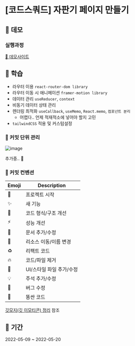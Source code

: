 # [코드스쿼드] 자판기 페이지 만들기

## 🚀 데모

### 실행과정

[🍭 데모사이트](https://jwu-ice.github.io/fe-vm/)

## 🐳 학습

- 라우터 이용 `react-router-dom library`
- 라우터 이동 시 애니메이션 `framer-motion library`
- 데이터 관리 `useReducer`, `context`
- 비동기 데이터 상태 관리
- 렌더링 최적화 `useCallback`, `useMemo`, `React.memo`, `컴포넌트 분리`
  - 어렵다.. 언제 적재적소에 넣어야 할지 고민
- `tailwindCSS` 적용 및 커스텀설정

### 🧩 커밋 단위 관리

![image](https://user-images.githubusercontent.com/72546335/168854392-c93dfea3-6a37-4703-a852-6410f36fd03c.png)

추가중.. 🐎

### 🍭 커밋 컨벤션

| Emoji | Description              |
| ----- | ------------------------ |
| 🎉    | 프로젝트 시작            |
| ✨    | 새 기능                  |
| 🎨    | 코드 형식/구조 개선      |
| ⚡️   | 성능 개선                |
| 📝    | 문서 추가/수정           |
| 🚚    | 리소스 이동/이름 변경    |
| ♻️    | 리팩트 코드              |
| 🔥    | 코드/파일 제거           |
| 💄    | UI/스타일 파일 추가/수정 |
| 💡    | 주석 추가/수정           |
| 🐛    | 버그 수정                |
| 💩    | 똥싼 코드                |

[깃모지(깃 이모티콘) 정리](https://github.com/jwu-ice/git-commit-convention) 참조

## 📝 기간

2022-05-09 ~ 2022-05-20
